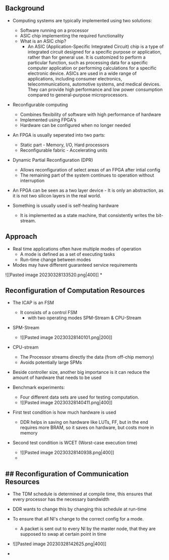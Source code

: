 ## Background
* Computing systems are typically implemented using two solutions:
	* Software running on a processor
	* ASIC chip implementing the required functionality
	* What is an ASIC chip?
		* An ASIC (Application-Specific Integrated Circuit) chip is a type of integrated circuit designed for a specific purpose or application, rather than for general use. It is customized to perform a particular function, such as processing data for a specific computer application or performing calculations for a specific electronic device. ASICs are used in a wide range of applications, including consumer electronics, telecommunications, automotive systems, and medical devices. They can provide high performance and low power consumption compared to general-purpose microprocessors.
* Reconfigurable computing
	* Combines flexibility of software with high performance of hardware
	* Implemented using FPGA's
	* Hardware can be configured when no longer needed

* An FPGA is usually seperated into two parts:
	* Static part - Memory, I/O, Hard processors
	* Reconfigurable fabric - Accelerating units

* Dynamic Partial Reconfiguration (DPR)
	* Allows reconfiguration of select areas of an FPGA after intial config
	* The remaining part of the system continues to operation without interruption

* An FPGA can be seen as a two layer device - It is only an abstraction, as it is not two silicon layers in the real world.

* Something is usually used is self-healing hardware
	* It is implemented as a state machine, that consistently writes the bit-stream.



## Approach
* Real time applications often have multiple modes of operation
	* A mode is defined as a set of executing tasks
	* Run-time change between modes
* Modes may have different guaranteed service requirements

![[Pasted image 20230328133520.png|400]]
* 



## Reconfiguration of Computation Resources
* The ICAP is an FSM
	* It consists of a control FSM
		* with two operating modes SPM-Stream & CPU-Stream
* SPM-Stream
	* ![[Pasted image 20230328140101.png|200]]
* CPU-stream
	* The Processor streams directly the data (from off-chip memory)  
	* Avoids potentially large SPMs


* Beside controller size, another big importance is it can reduce the amount of hardware that needs to be used

* Benchmark experiments:
	* Four different data sets are used for testing computation.
	* ![[Pasted image 20230328140411.png|400]]

* First test condition is how much hardware is used
	* DDR helps in saving on hardware like LUTs, FF, but in the end requires more BRAM, so it saves on hardware, but costs more in memory
* Second test condition is WCET (Worst-case execution time)
	* ![[Pasted image 20230328140938.png|400]]
	* 
## ## Reconfiguration of Communication Resources
* The TDM schedule is determined at compile time, this ensures that every processor has the necessary bandwidth
* DDR wants to change this by changing this schedule at run-time

* To ensure that all NI's change to the correct config for a mode. 
	* A packet is sent out to every NI by the master node, that they are supposed to swap at certain point in time
* ![[Pasted image 20230328142625.png|400]]
* 